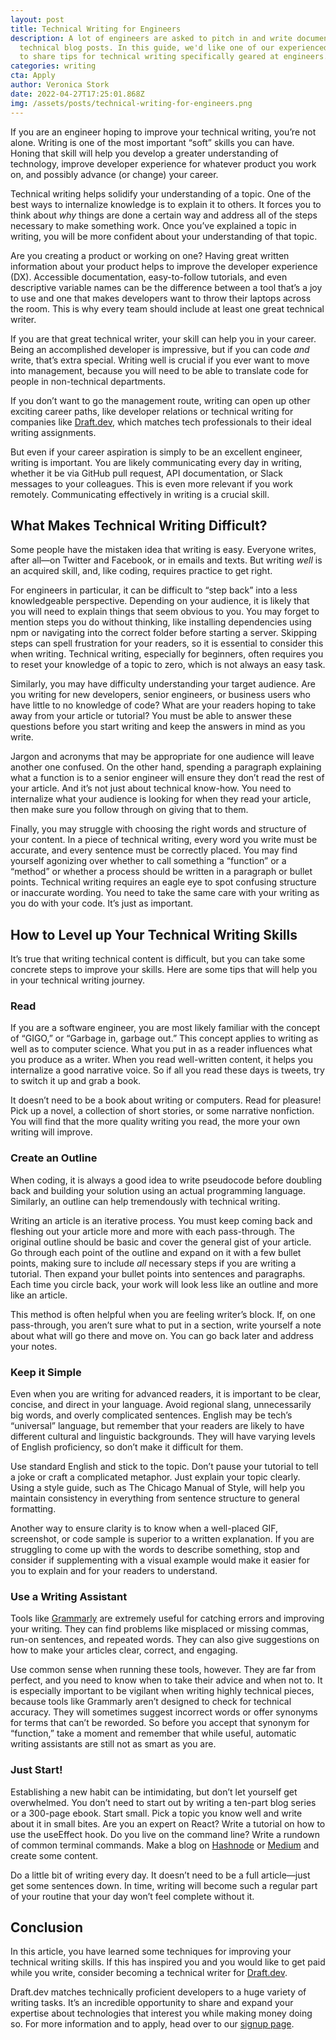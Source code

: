 ```yaml
---
layout: post
title: Technical Writing for Engineers
description: A lot of engineers are asked to pitch in and write documentation or
  technical blog posts. In this guide, we'd like one of our experienced writers
  to share tips for technical writing specifically geared at engineers.
categories: writing
cta: Apply
author: Veronica Stork
date: 2022-04-27T17:25:01.868Z
img: /assets/posts/technical-writing-for-engineers.png
---
```

If you are an engineer hoping to improve your technical writing, you’re not alone. Writing is one of the most important “soft” skills you can have. Honing that skill will help you develop a greater understanding of technology, improve developer experience for whatever product you work on, and possibly advance (or change) your career.

Technical writing helps solidify your understanding of a topic. One of the best ways to internalize knowledge is to explain it to others. It forces you to think about *why* things are done a certain way and address all of the steps necessary to make something work. Once you’ve explained a topic in writing, you will be more confident about your understanding of that topic.

Are you creating a product or working on one? Having great written information about your product helps to improve the developer experience (DX). Accessible documentation, easy-to-follow tutorials, and even descriptive variable names can be the difference between a tool that’s a joy to use and one that makes developers want to throw their laptops across the room. This is why every team should include at least one great technical writer.

If you are that great technical writer, your skill can help you in your career. Being an accomplished developer is impressive, but if you can code *and* write, that’s extra special. Writing well is crucial if you ever want to move into management, because you will need to be able to translate code for people in non-technical departments. 

If you don’t want to go the management route, writing can open up other exciting career paths, like developer relations or technical writing for companies like [Draft.dev](https://draft.dev/), which matches tech professionals to their ideal writing assignments. 

But even if your career aspiration is simply to be an excellent engineer, writing is important. You are likely communicating every day in writing, whether it be via GitHub pull request, API documentation, or Slack messages to your colleagues. This is even more relevant if you work remotely. Communicating effectively in writing is a crucial skill.

## What Makes Technical Writing Difficult?

Some people have the mistaken idea that writing is easy. Everyone writes, after all—on Twitter and Facebook, or in emails and texts. But writing *well* is an acquired skill, and, like coding, requires practice to get right.

For engineers in particular, it can be difficult to “step back” into a less knowledgeable perspective. Depending on your audience, it is likely that you will need to explain things that seem obvious to you. You may forget to mention steps you do without thinking, like installing dependencies using npm or navigating into the correct folder before starting a server. Skipping steps can spell frustration for your readers, so it is essential to consider this when writing. Technical writing, especially for beginners, often requires you to reset your knowledge of a topic to zero, which is not always an easy task.

Similarly, you may have difficulty understanding your target audience. Are you writing for new developers, senior engineers, or business users who have little to no knowledge of code? What are your readers hoping to take away from your article or tutorial? You must be able to answer these questions before you start writing and keep the answers in mind as you write. 

Jargon and acronyms that may be appropriate for one audience will leave another one confused. On the other hand, spending a paragraph explaining what a function is to a senior engineer will ensure they don’t read the rest of your article. And it’s not just about technical know-how. You need to internalize what your audience is looking for when they read your article, then make sure you follow through on giving that to them.

Finally, you may struggle with choosing the right words and structure of your content. In a piece of technical writing, every word you write must be accurate, and every sentence must be correctly placed. You may find yourself agonizing over whether to call something a “function” or a “method” or whether a process should be written in a paragraph or bullet points. Technical writing requires an eagle eye to spot confusing structure or inaccurate wording. You need to take the same care with your writing as you do with your code. It’s just as important.

## How to Level up Your Technical Writing Skills

It’s true that writing technical content is difficult, but you can take some concrete steps to improve your skills. Here are some tips that will help you in your technical writing journey.

### Read

If you are a software engineer, you are most likely familiar with the concept of “GIGO,” or “Garbage in, garbage out.” This concept applies to writing as well as to computer science. What you put in as a reader influences what you produce as a writer. When you read well-written content, it helps you internalize a good narrative voice. So if all you read these days is tweets, try to switch it up and grab a book. 

It doesn’t need to be a book about writing or computers. Read for pleasure! Pick up a novel, a collection of short stories, or some narrative nonfiction. You will find that the more quality writing you read, the more your own writing will improve. 
 
### Create an Outline

When coding, it is always a good idea to write pseudocode before doubling back and building your solution using an actual programming language. Similarly, an outline can help tremendously with technical writing. 

Writing an article is an iterative process. You must keep coming back and fleshing out your article more and more with each pass-through. The original outline should be basic and cover the general gist of your article. Go through each point of the outline and expand on it with a few bullet points, making sure to include *all* necessary steps if you are writing a tutorial. Then expand your bullet points into sentences and paragraphs. Each time you circle back, your work will look less like an outline and more like an article.

This method is often helpful when you are feeling writer’s block. If, on one pass-through, you aren’t sure what to put in a section, write yourself a note about what will go there and move on. You can go back later and address your notes.

### Keep it Simple

Even when you are writing for advanced readers, it is important to be clear, concise, and direct in your language. Avoid regional slang, unnecessarily big words, and overly complicated sentences. English may be tech’s “universal” language, but remember that your readers are likely to have different cultural and linguistic backgrounds. They will have varying levels of English proficiency, so don’t make it difficult for them. 

Use standard English and stick to the topic. Don’t pause your tutorial to tell a joke or craft a complicated metaphor. Just explain your topic clearly. Using a style guide, such as The Chicago Manual of Style, will help you maintain consistency in everything from sentence structure to general formatting. 

Another way to ensure clarity is to know when a well-placed GIF, screenshot, or code sample is superior to a written explanation. If you are struggling to come up with the words to describe something, stop and consider if supplementing with a visual example would make it easier for you to explain and for your readers to understand.

### Use a Writing Assistant

Tools like [Grammarly](https://app.grammarly.com/) are extremely useful for catching errors and improving your writing. They can find problems like misplaced or missing commas, run-on sentences, and repeated words. They can also give suggestions on how to make your articles clear, correct, and engaging.

Use common sense when running these tools, however. They are far from perfect, and you need to know when to take their advice and when not to. It is especially important to be vigilant when writing highly technical pieces, because tools like Grammarly aren’t designed to check for technical accuracy. They will sometimes suggest incorrect words or offer synonyms for terms that can’t be reworded. So before you accept that synonym for “function,” take a moment and remember that while useful, automatic writing assistants are still not as smart as you are.

### Just Start!

Establishing a new habit can be intimidating, but don’t let yourself get overwhelmed. You don’t need to start out by writing a ten-part blog series or a 300-page ebook. Start small. Pick a topic you know well and write about it in small bites. Are you an expert on React? Write a tutorial on how to use the useEffect hook. Do you live on the command line? Write a rundown of common terminal commands. Make a blog on [Hashnode](https://hashnode.com/) or [Medium](https://medium.com/) and create some content.

Do a little bit of writing every day. It doesn’t need to be a full article—just get some sentences down. In time, writing will become such a regular part of your routine that your day won’t feel complete without it. 

## Conclusion

In this article, you have learned some techniques for improving your technical writing skills. If this has inspired you and you would like to get paid while you write, consider becoming a technical writer for [Draft.dev](https://draft.dev). 

Draft.dev matches technically proficient developers to a huge variety of writing tasks. It’s an incredible opportunity to share and expand your expertise about technologies that interest you while making money doing so. For more information and to apply, head over to our [signup page](https://draft.dev/write). 
